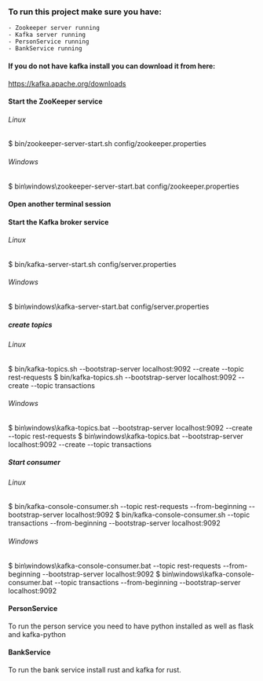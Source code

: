 ### To run this project make sure you have:
    - Zookeeper server running
    - Kafka server running
    - PersonService running
    - BankService running

#### If you do not have kafka install you can download it from here:
https://kafka.apache.org/downloads

#### Start the ZooKeeper service
###### Linux
$ bin/zookeeper-server-start.sh config/zookeeper.properties

###### Windows
$ bin\windows\zookeeper-server-start.bat config/zookeeper.properties


#### Open another terminal session
#### Start the Kafka broker service

###### Linux
$ bin/kafka-server-start.sh config/server.properties

###### Windows
$ bin\windows\kafka-server-start.bat config/server.properties

##### create topics
###### Linux
$ bin/kafka-topics.sh --bootstrap-server localhost:9092 --create --topic rest-requests
$ bin/kafka-topics.sh --bootstrap-server localhost:9092 --create --topic transactions

###### Windows
$ bin\windows\kafka-topics.bat --bootstrap-server localhost:9092 --create --topic rest-requests
$ bin\windows\kafka-topics.bat --bootstrap-server localhost:9092 --create --topic transactions

##### Start consumer

###### Linux
$ bin/kafka-console-consumer.sh --topic rest-requests --from-beginning --bootstrap-server localhost:9092
$ bin/kafka-console-consumer.sh --topic transactions --from-beginning --bootstrap-server localhost:9092

###### Windows
$ bin\windows\kafka-console-consumer.bat --topic rest-requests --from-beginning --bootstrap-server localhost:9092
$ bin\windows\kafka-console-consumer.bat --topic transactions --from-beginning --bootstrap-server localhost:9092


#### PersonService
To run the person service you need to have python installed as well as flask and kafka-python

#### BankService
To run the bank service install rust and kafka for rust.
